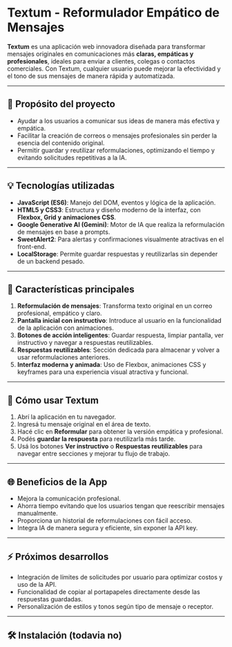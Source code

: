 # Textum - Reformulador Empático de Mensajes

**Textum** es una aplicación web innovadora diseñada para transformar mensajes originales en comunicaciones más **claras, empáticas y profesionales**, ideales para enviar a clientes, colegas o contactos comerciales. Con Textum, cualquier usuario puede mejorar la efectividad y el tono de sus mensajes de manera rápida y automatizada.

---

## 🚀 Propósito del proyecto

- Ayudar a los usuarios a comunicar sus ideas de manera más efectiva y empática.
- Facilitar la creación de correos o mensajes profesionales sin perder la esencia del contenido original.
- Permitir guardar y reutilizar reformulaciones, optimizando el tiempo y evitando solicitudes repetitivas a la IA.

---

## 💡 Tecnologías utilizadas

- **JavaScript (ES6)**: Manejo del DOM, eventos y lógica de la aplicación.
- **HTML5 y CSS3**: Estructura y diseño moderno de la interfaz, con **Flexbox, Grid y animaciones CSS**.
- **Google Generative AI (Gemini)**: Motor de IA que realiza la reformulación de mensajes en base a prompts.
- **SweetAlert2**: Para alertas y confirmaciones visualmente atractivas en el front-end.
- **LocalStorage**: Permite guardar respuestas y reutilizarlas sin depender de un backend pesado.

---

## 🎨 Características principales

1. **Reformulación de mensajes**: Transforma texto original en un correo profesional, empático y claro.
2. **Pantalla inicial con instructivo**: Introduce al usuario en la funcionalidad de la aplicación con animaciones.
3. **Botones de acción inteligentes**: Guardar respuesta, limpiar pantalla, ver instructivo y navegar a respuestas reutilizables.
4. **Respuestas reutilizables**: Sección dedicada para almacenar y volver a usar reformulaciones anteriores.
5. **Interfaz moderna y animada**: Uso de Flexbox, animaciones CSS y keyframes para una experiencia visual atractiva y funcional.

---

## 📌 Cómo usar Textum

1. Abrí la aplicación en tu navegador.
2. Ingresá tu mensaje original en el área de texto.
3. Hacé clic en **Reformular** para obtener la versión empática y profesional.
4. Podés **guardar la respuesta** para reutilizarla más tarde.
5. Usá los botones **Ver instructivo** o **Respuestas reutilizables** para navegar entre secciones y mejorar tu flujo de trabajo.

---

## 🌐 Beneficios de la App

- Mejora la comunicación profesional.
- Ahorra tiempo evitando que los usuarios tengan que reescribir mensajes manualmente.
- Proporciona un historial de reformulaciones con fácil acceso.
- Integra IA de manera segura y eficiente, sin exponer la API key.

---

## ⚡ Próximos desarrollos

- Integración de límites de solicitudes por usuario para optimizar costos y uso de la API.
- Funcionalidad de copiar al portapapeles directamente desde las respuestas guardadas.
- Personalización de estilos y tonos según tipo de mensaje o receptor.

---

## 🛠️ Instalación (todavia no)
